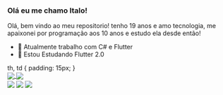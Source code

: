### Olá eu me chamo Italo!

Olá, bem vindo ao meu repositorio! tenho 19 anos e amo tecnologia, me apaixonei por programação aos 10 anos e estudo ela desde então!

- 🔭 Atualmente trabalho com C# e Flutter
- 🌱 Estou Estudando Flutter 2.0
<html>
th, td {
  padding: 15px;
}
<div>
<a href="https://github.com/DIMAAGR">
  <img align="center" src="https://github-readme-stats.vercel.app/api?username=DIMAAGR&show_icons=true&theme=onedark" />


<th>  <img align="center" src="https://github-readme-stats.vercel.app/api/top-langs/?username=DIMAAGR&&theme=onedark"/> </th>
</a>
  </div>
  <div>
   <img align="center" src="https://img.shields.io/badge/Flutter-02569B?style=for-the-badge&logo=flutter&logoColor=white"/>
   <img align="center" src="https://img.shields.io/badge/Dart-0175C2?style=for-the-badge&logo=dart&logoColor=white"/>
   <img align="center" src="https://img.shields.io/badge/C%23-239120?style=for-the-badge&logo=c-sharp&logoColor=white"/>
  </div>

</html>
